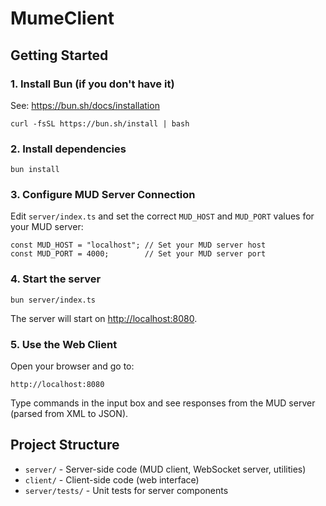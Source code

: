 # MumeClient

## Getting Started

### 1. Install Bun (if you don't have it)

See: https://bun.sh/docs/installation

```
curl -fsSL https://bun.sh/install | bash
```

### 2. Install dependencies

```
bun install
```

### 3. Configure MUD Server Connection

Edit `server/index.ts` and set the correct `MUD_HOST` and `MUD_PORT` values for your MUD server:

```
const MUD_HOST = "localhost"; // Set your MUD server host
const MUD_PORT = 4000;        // Set your MUD server port
```

### 4. Start the server

```
bun server/index.ts
```

The server will start on [http://localhost:8080](http://localhost:8080).

### 5. Use the Web Client

Open your browser and go to:

```
http://localhost:8080
```

Type commands in the input box and see responses from the MUD server (parsed from XML to JSON).

## Project Structure

- `server/` - Server-side code (MUD client, WebSocket server, utilities)
- `client/` - Client-side code (web interface)
- `server/tests/` - Unit tests for server components

